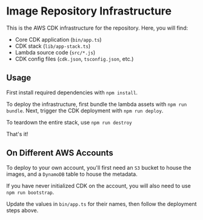 # Image Repository Infrastructure

This is the AWS CDK infrastructure for the repository.
Here, you will find:

- Core CDK application (`bin/app.ts`)
- CDK stack (`lib/app-stack.ts`)
- Lambda source code (`src/*.js`)
- CDK config files (`cdk.json`, `tsconfig.json`, etc.)

## Usage

First install required dependencies with `npm install`.

To deploy the infrastructure, first bundle the lambda assets with `npm run bundle`.
Next, trigger the CDK deployment with `npm run deploy`.

To teardown the entire stack, use `npm run destroy`

That's it!

## On Different AWS Accounts

To deploy to your own account, you'll first need an `S3` bucket to house the images, and a `DynamoDB` table to house the metadata.

If you have never initialized CDK on the account, you will also need to use `npm run bootstrap`.

Update the values in `bin/app.ts` for their names, then follow the deployment steps above.
